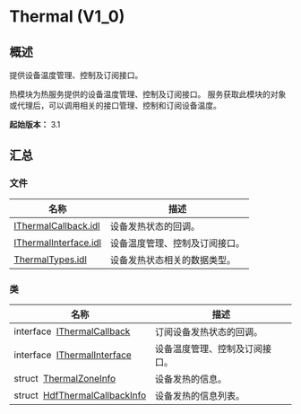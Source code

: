 # Thermal (V1_0)


## 概述

提供设备温度管理、控制及订阅接口。

热模块为热服务提供的设备温度管理、控制及订阅接口。 服务获取此模块的对象或代理后，可以调用相关的接口管理、控制和订阅设备温度。

**起始版本：** 3.1


## 汇总


### 文件

| 名称 | 描述 | 
| -------- | -------- |
| [IThermalCallback.idl](_i_thermal_callback_8idl_v10.md) | 设备发热状态的回调。 | 
| [IThermalInterface.idl](_i_thermal_interface_8idl_v10.md) | 设备温度管理、控制及订阅接口。 | 
| [ThermalTypes.idl](_thermal_types_8idl_v10.md) | 设备发热状态相关的数据类型。 | 


### 类

| 名称 | 描述 | 
| -------- | -------- |
| interface&nbsp;&nbsp;[IThermalCallback](interface_i_thermal_callback_v10.md) | 订阅设备发热状态的回调。 | 
| interface&nbsp;&nbsp;[IThermalInterface](interface_i_thermal_interface_v10.md) | 设备温度管理、控制及订阅接口。 | 
| struct&nbsp;&nbsp;[ThermalZoneInfo](_thermal_zone_info_v10.md) | 设备发热的信息。 | 
| struct&nbsp;&nbsp;[HdfThermalCallbackInfo](_hdf_thermal_callback_info_v10.md) | 设备发热的信息列表。 | 
